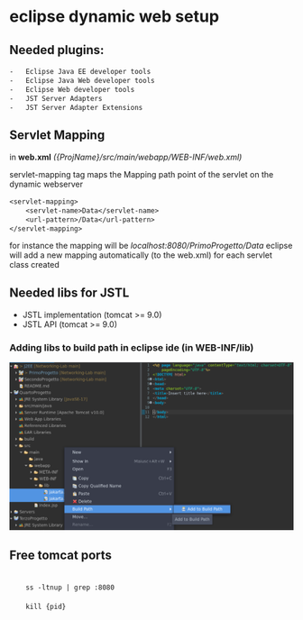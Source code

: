 # eclipse dynamic web setup

## Needed plugins:
    -   Eclipse Java EE developer tools
    -   Eclipse Java Web developer tools
    -   Eclipse Web developer tools
    -   JST Server Adapters
    -   JST Server Adapter Extensions

## Servlet Mapping

in **web.xml** _({ProjName}/src/main/webapp/WEB-INF/web.xml)_ 

servlet-mapping tag maps the Mapping path point of the servlet on the dynamic webserver

    
    <servlet-mapping>
        <servlet-name>Data</servlet-name>
        <url-pattern>/Data</url-pattern>
    </servlet-mapping>
    

for instance the mapping will be *localhost:8080/PrimoProgetto/Data*
eclipse will add a new mapping automatically (to the web.xml) for each servlet class created

## Needed libs for JSTL

-   JSTL implementation (tomcat >= 9.0)
-   JSTL API (tomcat >= 9.0)

### Adding libs to build path in eclipse ide (in WEB-INF/lib)


<img src="../res/1.png" alt=""></img>

## Free tomcat ports 

<code>
    ss -ltnup | grep :8080
</code>

<code>   
    kill {pid}
</code>
